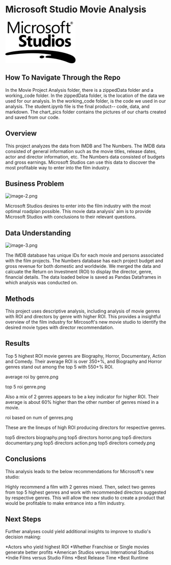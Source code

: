 # Microsoft Studio Movie Analysis


![Microsoft_Studios_logo.svg.png](dsc-phase-1-project-v2-4-master/chart_pics/Microsoft_Studios_logo.svg.png)

## How To Navigate Through the Repo

In the Movie Project Analysis folder, there is a zippedData folder and a working_code folder. In the zippedData folder, is the location of the data we used for our analysis. In the working_code folder, is the code we used in our analysis. The student.ipynb file is the final product-- code, data, and markdown. The chart_pics folder contains the pictures of our charts created and saved from our code.

## Overview

This project analyzes the data from IMDB and The Numbers. The IMDB data consisted of general information such as the movie titles, release dates, actor and director information, etc. The Numbers data consisted of budgets and gross earnings. Microsoft Studios can use this data to discover the most profitable way to enter into the film industry.

## Business Problem

![image-2.png](attachment:image-2.png)

Microsoft Studios desires to enter into the film industry with the most optimal roadplan possible. This movie data analysis' aim is to provide Microsoft Studios with conclusions to their relevant questions.

## Data Understanding

![image-3.png](attachment:image-3.png)

The IMDB database has unique IDs for each movie and persons associated with the film projects. The Numbers database has each project budget and gross revenue for both domestic and worldwide. We merged the data and calcuate the Return on Investment (ROI) to display the director, genre, financial details. The data loaded below is saved as Pandas Dataframes in which analysis was conducted on.

## Methods

This project uses descriptive analysis, including analysis of movie genres with ROI and directors by genre with higher ROI. This provides a insightful overview of the film industry for Mircosoft's new movie studio to identify the desired movie types with director recommendation.

## Results

Top 5 highest ROI movie genres are Biography, Horror, Documentary, Action and Comedy. Their average ROI is over 350+%, and Biography and Horror genres stand out among the top 5 with 550+% ROI.

average roi by genre.png

top 5 roi genre.png

Also a mix of 2 genres appears to be a key indicator for higher ROI. Their average is about 60% higher than the other number of genres mixed in a movie.

roi based on num of genres.png

These are the lineups of high ROI producing directors for respective genres.

top5 directors biography.png
top5 directors horror.png
top5 directors documentary.png
top5 directors action.png
top5 directors comedy.png

## Conclusions

This analysis leads to the below recommendations for Microsoft's new studio:

Highly recommend a film with 2 genres mixed. Then, select two genres from top 5 highest genres and work with recommended directors suggested by respective genres. This will allow the new studio to create a product that would be profitable to make entrance into a film industry. 


## Next Steps

Further analyses could yield additional insights to improve to studio's decision making:

*Actors who yield highest ROI
*Whether Franchise or Single movies generate better profits
*American Studios versus International Studios
*Indie Films versus Studio Films
*Best Release Time
*Best Runtime


